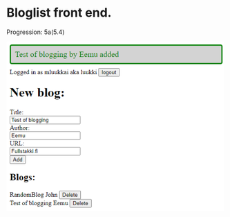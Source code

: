 # Bloglist front end.
Progression: 5a(5.4)

![](https://github.com/Alkane22/BlogiFront/blob/master/01.png?raw=true)